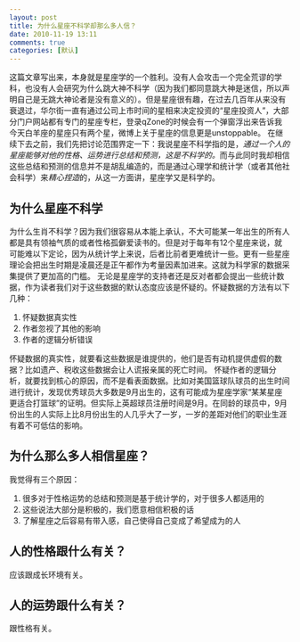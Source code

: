```yaml
---
layout: post
title: 为什么星座不科学却那么多人信？
date: 2010-11-19 13:11
comments: true
categories: [默认]
---
```

这篇文章写出来，本身就是星座学的一个胜利。没有人会攻击一个完全荒谬的学科，也没有人会研究为什么跳大神不科学（因为我们都同意跳大神是迷信，所以声明自己是无跳大神论者是没有意义的）。但是星座很有趣，在过去几百年从来没有衰退过，华尔街一直有通过公司上市时间的星相来决定投资的“星座投资人”，大部分门户网站都有专门的星座专栏，登录qZone的时候会有一个弹窗浮出来告诉我今天白羊座的星座只有两个星，微博上关于星座的信息更是unstoppable。
在继续下去之前，我们先把讨论范围界定一下：我说星座不科学指的是，<em>通过一个人的星座能够对他的性格、运势进行总结和预测，这是不科学的。</em>而与此同时我却相信这些总结和预测的信息并不是胡乱编造的，而是通过心理学和统计学（或者其他社会科学）来<em>精心捏造</em>的，从这一方面讲，星座学又是科学的。
<h2>为什么星座不科学</h2>
为什么生肖不科学？因为我们很容易从本能上承认，不大可能某一年出生的所有人都是具有领袖气质的或者性格孤僻爱读书的。但是对于每年有12个星座来说，就可能难以下定论，因为从统计学上来说，后者比前者更难统计一些。更有一些星座理论会把出生时期是凌晨还是正午都作为考量因素加进来。这就为科学家的数据采集提供了更加高的门槛。
无论是星座学的支持者还是反对者都会提出一些统计数据，作为读者我们对于这些数据的默认态度应该是怀疑的。怀疑数据的方法有以下几种：
<ol>
	<li>怀疑数据真实性</li>
	<li>作者忽视了其他的影响</li>
	<li>作者的逻辑分析错误</li>
</ol>
怀疑数据的真实性，就要看这些数据是谁提供的，他们是否有动机提供虚假的数据？比如遗产、税收这些数据会让人谎报亲属的死亡时间。
怀疑作者的逻辑分析，就要找到核心的原因，而不是看表面数据。比如对美国篮球队球员的出生时间进行统计，发现优秀球员大多数是9月出生的，这有可能成为星座学家“某某星座更适合打篮球”的证明。但实际上英超球员注册时间是9月。在同龄的球员中，9月份出生的人实际上比8月份出生的人几乎大了一岁，一岁的差距对他们的职业生涯有着不可低估的影响。
<h2>为什么那么多人相信星座？</h2>
我觉得有三个原因：
<ol>
	<li>很多对于性格运势的总结和预测是基于统计学的，对于很多人都适用的</li>
	<li>这些说法大部分是积极的，我们愿意相信积极的话</li>
	<li>了解星座之后容易有带入感，自己使得自己变成了希望成为的人</li>
</ol>
<h2>人的性格跟什么有关？</h2>
应该跟成长环境有关。
<h2>人的运势跟什么有关？</h2>
跟性格有关。
